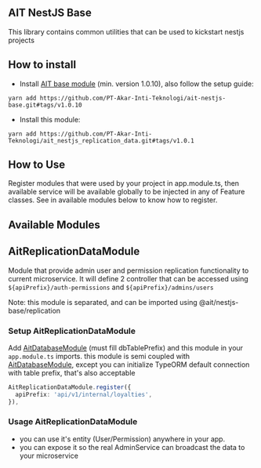 ## AIT NestJS Base

This library contains common utilities that can be used to kickstart nestjs projects

## How to install

- Install [AIT base module](https://github.com/PT-Akar-Inti-Teknologi/ait_nestjs_base) (min. version 1.0.10), also follow the setup guide:
```
yarn add https://github.com/PT-Akar-Inti-Teknologi/ait-nestjs-base.git#tags/v1.0.10
```
- Install this module:
```
yarn add https://github.com/PT-Akar-Inti-Teknologi/ait_nestjs_replication_data.git#tags/v1.0.1
```

## How to Use

Register modules that were used by your project in app.module.ts, then available service will be available globally to be injected in any of Feature classes. See in available modules below to know how to register.

## Available Modules

## AitReplicationDataModule

Module that provide admin user and permission replication functionality to current microservice. It will define 2 controller that can be accessed using `${apiPrefix}/auth-permissions` and `${apiPrefix}/admins/users`

Note: this module is separated, and can be imported using @ait/nestjs-base/replication

### Setup AitReplicationDataModule

Add [AitDatabaseModule](#aitdatabasemodule) (must fill dbTablePrefix) and this module in your `app.module.ts` imports. this module is semi coupled with [AitDatabaseModule](#aitdatabasemodule), except you can initialize TypeORM default connection with table prefix, that's also acceptable

```ts
AitReplicationDataModule.register({
  apiPrefix: 'api/v1/internal/loyalties',
}),
```

### Usage AitReplicationDataModule

- you can use it's entity (User/Permission) anywhere in your app.
- you can expose it so the real AdminService can broadcast the data to your microservice